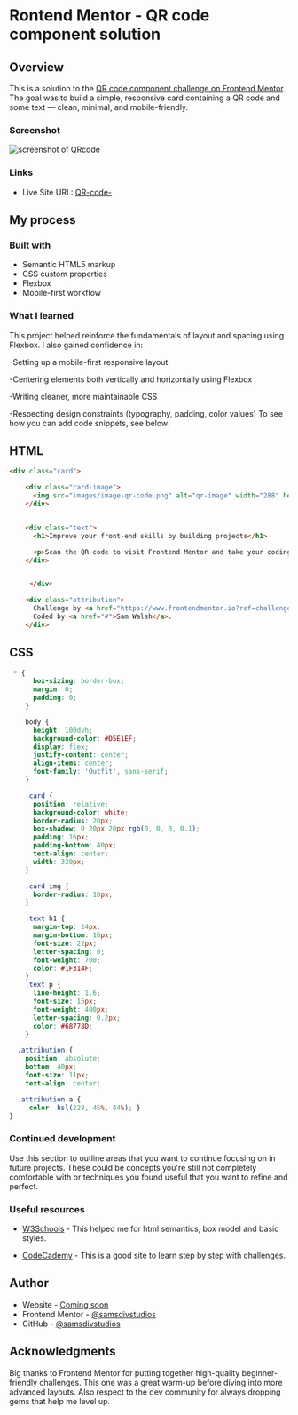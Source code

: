 # Rontend Mentor - QR code component solution

## Overview
This is a solution to the [QR code component challenge on Frontend Mentor](https://www.frontendmentor.io/challenges/qr-code-component-iux_sIO_H). The goal was to build a simple, responsive card containing a QR code and some text — clean, minimal, and mobile-friendly.
### Screenshot

![screenshot of QRcode](images/0_1-qrcode.png)

### Links

- Live Site URL: [QR-code-](https://samsdivstudios.github.io/QR-code-card-/)

## My process

### Built with

- Semantic HTML5 markup
- CSS custom properties
- Flexbox
- Mobile-first workflow

### What I learned

This project helped reinforce the fundamentals of layout and spacing using Flexbox. I also gained confidence in:

-Setting up a mobile-first responsive layout

-Centering elements both vertically and horizontally using Flexbox

-Writing cleaner, more maintainable CSS

-Respecting design constraints (typography, padding, color values)
To see how you can add code snippets, see below:
## HTML
```html
<div class="card">

    <div class="card-image">
      <img src="images/image-qr-code.png" alt="qr-image" width="288" height="288">
    </div>


    <div class="text">
      <h1>Improve your front-end skills by building projects</h1>

      <p>Scan the QR code to visit Frontend Mentor and take your coding skills to the next level</p>
    </div> 


     </div>

    <div class="attribution">
      Challenge by <a href="https://www.frontendmentor.io?ref=challenge" target="_blank">Frontend Mentor</a>. 
      Coded by <a href="#">Sam Walsh</a>.
    </div>
```
## CSS

```css
 * {
      box-sizing: border-box;
      margin: 0;
      padding: 0;
    }
```

```css
    body {
      height: 100dvh;
      background-color: #D5E1EF;
      display: flex;
      justify-content: center;
      align-items: center;
      font-family: 'Outfit', sans-serif;
    }
```

```css
    .card {
      position: relative;
      background-color: white;
      border-radius: 20px;
      box-shadow: 0 20px 20px rgb(0, 0, 0, 0.1);
      padding: 16px;
      padding-bottom: 40px;
      text-align: center;
      width: 320px;
    } 

    .card img {
      border-radius: 10px;
    }
```


```css
    .text h1 {
      margin-top: 24px;
      margin-bottom: 16px;
      font-size: 22px;
      letter-spacing: 0;
      font-weight: 700;
      color: #1F314F;
    }
    .text p {
      line-height: 1.6;
      font-size: 15px;
      font-weight: 400px;
      letter-spacing: 0.2px;
      color: #68778D;
    }
```

```css
  .attribution { 
    position: absolute;
    bottom: 40px;
    font-size: 11px; 
    text-align: center; 

  .attribution a {
     color: hsl(228, 45%, 44%); }
}
```
### Continued development

Use this section to outline areas that you want to continue focusing on in future projects. These could be concepts you're still not completely comfortable with or techniques you found useful that you want to refine and perfect.

### Useful resources

- [W3Schools](https://www.w3schools.com/) - This helped me for html semantics, box model and basic styles. 

- [CodeCademy](https://www.codecademy.com/learn) - This is a good site to learn step by step with challenges.


## Author

- Website - [Coming soon]()
- Frontend Mentor - [@samsdivstudios](https://www.frontendmentor.io/profile/samsdivstudios)
- GitHub - [@samsdivstudios](https://github.com/samsdivstudios)


## Acknowledgments

Big thanks to Frontend Mentor for putting together high-quality beginner-friendly challenges. This one was a great warm-up before diving into more advanced layouts. Also respect to the dev community for always dropping gems that help me level up.
